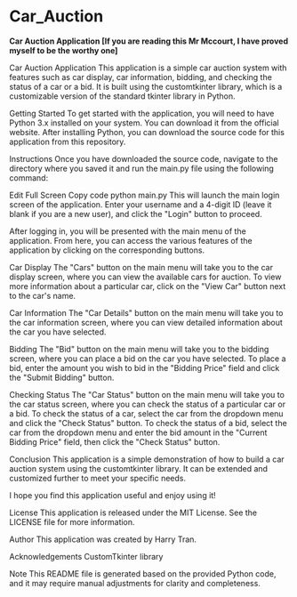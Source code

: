# Car_Auction 
**Car Auction Application [If you are reading this Mr Mccourt, I have proved myself to be the worthy one]**

Car Auction Application This application is a simple car auction system with features such as car display, car information, bidding, and checking the status of a car or a bid. It is built using the customtkinter library, which is a customizable version of the standard tkinter library in Python.

Getting Started To get started with the application, you will need to have Python 3.x installed on your system. You can download it from the official website. After installing Python, you can download the source code for this application from this repository.

Instructions Once you have downloaded the source code, navigate to the directory where you saved it and run the main.py file using the following command:

Edit Full Screen Copy code python main.py This will launch the main login screen of the application. Enter your username and a 4-digit ID (leave it blank if you are a new user), and click the "Login" button to proceed.

After logging in, you will be presented with the main menu of the application. From here, you can access the various features of the application by clicking on the corresponding buttons.

Car Display The "Cars" button on the main menu will take you to the car display screen, where you can view the available cars for auction. To view more information about a particular car, click on the "View Car" button next to the car's name.

Car Information The "Car Details" button on the main menu will take you to the car information screen, where you can view detailed information about the car you have selected.

Bidding The "Bid" button on the main menu will take you to the bidding screen, where you can place a bid on the car you have selected. To place a bid, enter the amount you wish to bid in the "Bidding Price" field and click the "Submit Bidding" button.

Checking Status The "Car Status" button on the main menu will take you to the car status screen, where you can check the status of a particular car or a bid. To check the status of a car, select the car from the dropdown menu and click the "Check Status" button. To check the status of a bid, select the car from the dropdown menu and enter the bid amount in the "Current Bidding Price" field, then click the "Check Status" button.

Conclusion This application is a simple demonstration of how to build a car auction system using the customtkinter library. It can be extended and customized further to meet your specific needs.

I hope you find this application useful and enjoy using it!

License This application is released under the MIT License. See the LICENSE file for more information.

Author This application was created by Harry Tran.

Acknowledgements CustomTkinter library

Note This README file is generated based on the provided Python code, and it may require manual adjustments for clarity and completeness.
